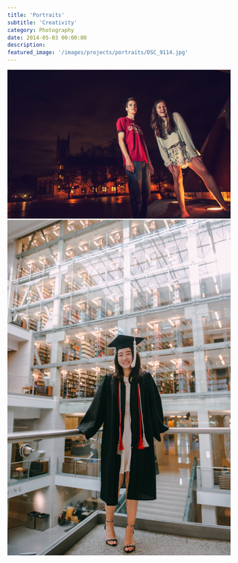 ```yaml
---
title: 'Portraits'
subtitle: 'Creativity'
category: Photography
date: 2014-05-03 00:00:00
description:
featured_image: '/images/projects/portraits/DSC_9114.jpg'
---
```


<div class="gallery" data-columns="3">
	<img src="/images/projects/portraits/DSC_0348.jpg">
	<img src="/images/projects/portraits/DSC_9114.jpg">
</div>
